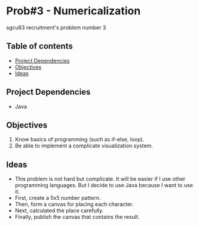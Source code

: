 # Prob#3 - Numericalization

sgcu63 recruitment's problem number 3

## Table of contents

- [Project Dependencies](#project-dependencies)
- [Objectives](#objectives)
- [Ideas](#ideas)

## Project Dependencies

- Java

## Objectives

1. Know basics of programming (such as if-else, loop).
2. Be able to implement a complicate visualization system.

## Ideas

- This problem is not hard but complicate. It will be easier if I use other programming languages. But I decide to use Java because I want to use it.
- First, create a 5x5 number pattern.
- Then, form a canvas for placing each character.
- Next, calculated the place carefully.
- Finally, publish the canvas that contains the result.
